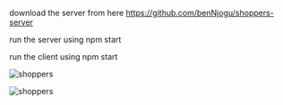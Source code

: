 download the server from here https://github.com/benNjogu/shoppers-server


run the server using npm start


run the client using npm start


![shoppers](https://user-images.githubusercontent.com/60463836/224324112-39b9989d-deec-4265-b02b-cb29cb571f86.png)


![shoppers](https://user-images.githubusercontent.com/60463836/224333992-ff862259-9dca-4e30-9ae6-3f8cef05a6c8.png)
